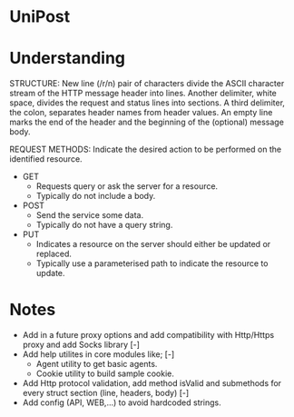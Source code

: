 # UniPost

# Understanding

STRUCTURE:
New line (/r/n) pair of characters divide the ASCII character stream of the HTTP message header into lines. Another delimiter, white space, divides the request and status lines into sections. A third delimiter, the colon, separates header names from header values. An empty line marks the end of the header and the beginning of the (optional) message body.

REQUEST METHODS:
Indicate the desired action to be performed on the identified resource.
- GET
    - Requests query or ask the server for a resource.
    - Typically do not include a body.
- POST
    - Send the service some data.
    - Typically do not have a query string.
- PUT
    - Indicates a resource on the server should either be updated or replaced.
    - Typically use a parameterised path to indicate the resource to update.

# Notes
- Add in a future proxy options and add compatibility with Http/Https proxy and add Socks library [-]
- Add help utilites in core modules like; [-]
    - Agent utility to get basic agents. 
    - Cookie utility to build sample cookie.
- Add Http protocol validation, add method isValid and submethods for every struct section (line, headers, body) [-]
- Add config (API, WEB,...) to avoid hardcoded strings.
